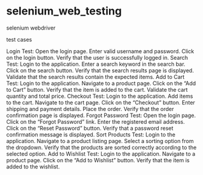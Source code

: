 # selenium_web_testing


selenium webdriver

test cases

Login Test:
Open the login page.
Enter valid username and password.
Click on the login button.
Verify that the user is successfully logged in.
Search Test:
Login to the application.
Enter a search keyword in the search bar.
Click on the search button.
Verify that the search results page is displayed.
Validate that the search results contain the expected items.
Add to Cart Test:
Login to the application.
Navigate to a product page.
Click on the “Add to Cart” button.
Verify that the item is added to the cart.
Validate the cart quantity and total price.
Checkout Test:
Login to the application.
Add items to the cart.
Navigate to the cart page.
Click on the “Checkout” button.
Enter shipping and payment details.
Place the order.
Verify that the order confirmation page is displayed.
Forgot Password Test:
Open the login page.
Click on the “Forgot Password” link.
Enter the registered email address.
Click on the “Reset Password” button.
Verify that a password reset confirmation message is displayed.
Sort Products Test:
Login to the application.
Navigate to a product listing page.
Select a sorting option from the dropdown.
Verify that the products are sorted correctly according to the selected option.
Add to Wishlist Test:
Login to the application.
Navigate to a product page.
Click on the “Add to Wishlist” button.
Verify that the item is added to the wishlist.
